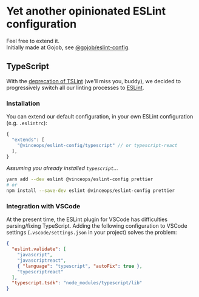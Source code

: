 # Yet another opinionated ESLint configuration

Feel free to extend it.  
Initially made at Gojob, see [@gojob/eslint-config](https://github.com/gojob-1337/eslint-config).

## TypeScript

With the [deprecation of TSLint](https://medium.com/palantir/tslint-in-2019-1a144c2317a9) (we'll miss you, buddy), we decided to progressively switch all our linting processes to [ESLint](https://eslint.org/).

### Installation

You can extend our default configuration, in your own ESLint configuration (e.g. `.eslintrc`):

```javascript
{
  "extends": [
    "@vinceops/eslint-config/typescript" // or typescript-react
  ],
}
```

_Assuming you already installed `typescript`..._

```bash
yarn add --dev eslint @vinceops/eslint-config prettier
# or
npm install --save-dev eslint @vinceops/eslint-config prettier
```

### Integration with VSCode

At the present time, the ESLint plugin for VSCode has difficulties parsing/fixing TypeScript. Adding the following configuration to VSCode settings (`.vscode/settings.json` in your project) solves the problem:

```json
{
  "eslint.validate": [
    "javascript",
    "javascriptreact",
    { "language": "typescript", "autoFix": true },
    "typescriptreact"
  ],
  "typescript.tsdk": "node_modules/typescript/lib"
}
```
